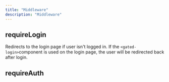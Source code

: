 ```yaml
---
title: "Middleware"
description: "Middleware"
---
```


## requireLogin
Redirects to the login page if user isn't logged in. If the `<gated-login>`component is used on the login page, the user will be redirected back after login.

## requireAuth